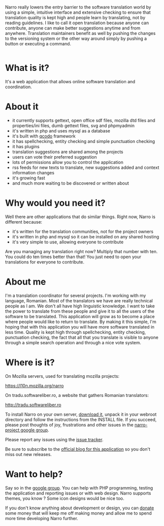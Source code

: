 Narro really lowers the entry barrier to the software translation world by using a simple, intuitive interface and extensive checking to ensure that translation quality is kept high and people learn by translating, not by reading guidelines. I like to call it open translation because anyone can contribute, anyone can make better suggestions anytime and from anywhere. Translation maintainers benefit as well by pushing the changes to the versioning system or the other way around simply by pushing a button or executing a command.

![![](http://bp1.blogger.com/_I2bh26gyfUU/SHudCWVHU5I/AAAAAAAAB0k/-y7YQHgZ-h0/s400/Captur%C4%83+ecran+-+Narro+-+l10n.mozilla.org.png)](http://bp1.blogger.com/_I2bh26gyfUU/SHudCWVHU5I/AAAAAAAAB0k/-y7YQHgZ-h0/s1600-h/Captur%C4%83+ecran+-+Narro+-+l10n.mozilla.org.png)

# What is it? #

It's a web application that allows online software translation and coordination.

# About it #

  * it currently supports gettext, open office sdf files, mozilla dtd files and properties/ini files, dumb gettext files, svg and phpmyadmin
  * it's written in php and uses mysql as a database
  * it's built with [qcodo](http://www.qcodo.com) framework
  * it has spellchecking, entity checking and simple punctuation checking
  * it has plugins
  * translation suggestions are shared among the projects
  * users can vote their preferred suggestion
  * lots of permissions allow you to control the application
  * rss feeds for new texts to translate, new suggestions added and context information changes
  * it's growing fast
  * and much more waiting to be discovered or written about

# Why would you need it? #

Well there are other applications that do similar things. Right now, Narro is different because:

  * it's written for the translation communities, not for the project owners
  * it's written in php and mysql so it can be installed on any shared hosting
  * it's very simple to use, allowing everyone to contribute

Are you managing any translation right now? Multiply that number with ten. You could do ten times better than that! You just need to open your translations for everyone to contribute.

# About me #

I'm a translation coordinator for several projects. I'm working with my language, Romanian. Most of the translators we have are really technical people as I am. We don't all have high linguistic knowledge. I want to take the power to translate from these people and give it to all the users of the software to be translated. This application will grow as to become a place where people would like to return to translate. By making it this simple, I'm hoping that with this application you will have more software translated in less time. Quality is kept high through spellchecking, entity checking, punctuation checking, the fact that all that you translate is visible to anyone through a simple search operation and through a nice vote system.

# Where is it? #

On Mozilla servers, used for translating mozilla projects:

https://l10n.mozilla.org/narro

On tradu.softwareliber.ro, a website that gathers Romanian translators:

http://tradu.softwareliber.ro

To install Narro on your own server, [download it](http://narro.googlecode.com/files/narro-0.9.4.tar.gz), unpack it in your webroot directory and follow the instructions from the INSTALL file. If you succeed, please post thoughts of joy, frustrations and other issues in the [narro-project google group](http://groups.google.com/group/narro-project).

Please report any issues using the [issue tracker](http://code.google.com/p/narro/issues/entry).

Be sure to subscribe to the [official blog for this application](http://narro-project.blogspot.com/) so you don't miss out new releases.

# Want to help? #

Say so in the [google group](http://groups.google.com/group/narro-project). You can help with PHP programming, testing the application and reporting issues or with web design. Narro supports themes, you know ? Some icon designs would be nice too.

If you don't know anything about development or design, you can <a href='http://narro-project.blogspot.com/'>donate</a> some money that will keep me off making money and allow me to spend more time developing Narro further.